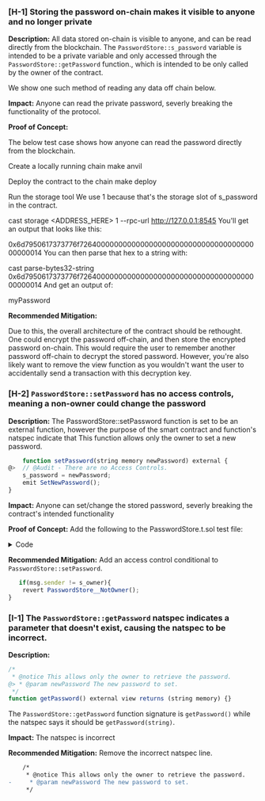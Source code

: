 ### [H-1] Storing the password on-chain makes it visible to anyone and no longer private


**Description:** All data stored on-chain is visible to anyone, and can be read directly from the blockchain. The `PasswordStore::s_password` variable is intended to be a private variable and only accessed through the `PasswordStore::getPassword` function., which is intended to be only called by the owner of the contract.

We show one such method of reading any data off chain below.

**Impact:** Anyone can read the private password, severly breaking the functionality of the protocol.

**Proof of Concept:**

The below test case shows how anyone can read the password directly from the blockchain.

Create a locally running chain
make anvil

Deploy the contract to the chain
make deploy

Run the storage tool
We use 1 because that's the storage slot of s_password in the contract.

cast storage <ADDRESS_HERE> 1 --rpc-url http://127.0.0.1:8545
You'll get an output that looks like this:

0x6d7950617373776f726400000000000000000000000000000000000000000014
You can then parse that hex to a string with:

cast parse-bytes32-string 0x6d7950617373776f726400000000000000000000000000000000000000000014
And get an output of:

myPassword



**Recommended Mitigation:** 

Due to this, the overall architecture of the contract should be rethought. One could encrypt the password off-chain, and then store the encrypted password on-chain. This would require the user to remember another password off-chain to decrypt the stored password. However, you're also likely want to remove the view function as you wouldn't want the user to accidentally send a transaction with this decryption key.





### [H-2] `PasswordStore::setPassword` has no access controls, meaning a non-owner could change the password

**Description:** The PasswordStore::setPassword function is set to be an external function, however the purpose of the smart contract and function's natspec indicate that This function allows only the owner to set a new password.

```javascript
    function setPassword(string memory newPassword) external {
@>  // @Audit - There are no Access Controls.
    s_password = newPassword;
    emit SetNewPassword();
}
```

**Impact:**  Anyone can set/change the stored password, severly breaking the contract's intended functionality

**Proof of Concept:** Add the following to the PasswordStore.t.sol test file:

<details>
<summary>Code</summary>

```javascript
   function test_anyone_can_set_password(address randomAddress) public {
        vm.assume(randomAddress != owner);
        vm.startPrank(randomAddress);
        string memory expectedPassword = "myNewPassword";
        passwordStore.setPassword(expectedPassword);

        vm.startPrank(owner);
        string memory actualPassword = passwordStore.getPassword();
        assertEq(actualPassword, expectedPassword);
    }
```

</details>

**Recommended Mitigation:** Add an access control conditional to `PasswordStore::setPassword`.

```javascript
   if(msg.sender != s_owner){
    revert PasswordStore__NotOwner();
}
```



### [I-1] The `PasswordStore::getPassword` natspec indicates a parameter that doesn't exist, causing the natspec to be incorrect.

**Description:**

```javascript
/*
 * @notice This allows only the owner to retrieve the password.
@> * @param newPassword The new password to set.
 */
function getPassword() external view returns (string memory) {}

```

The `PasswordStore::getPassword` function signature is `getPassword()` while the natspec says it should be `getPassword(string)`.

   
**Impact:** The natspec is incorrect

**Recommended Mitigation:** Remove the incorrect natspec line.

```diff 
    /*
     * @notice This allows only the owner to retrieve the password.
-     * @param newPassword The new password to set.
     */
```


